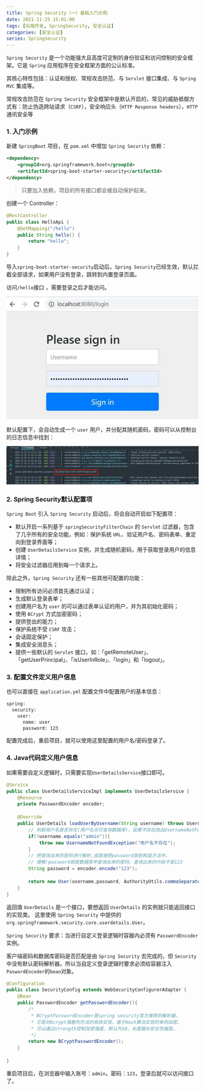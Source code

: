 ```yaml
---
title: Spring Security（一）基础入门示例
date: 2021-11-25 15:01:00
tags: [后端开发, SpringSecurity, 安全认证]
categories: [安全认证]
series: SpringSecurity
---
```


`Spring Security` 是一个功能强大且高度可定制的身份验证和访问控制的安全框架。它是 `Spring` 应用程序在安全框架方面的公认标准。

其核心特性包括：认证和授权、常规攻击防范、与 `Servlet` 接口集成、与 `Spring MVC` 集成等。

常规攻击防范在 `Spring Security` 安全框架中是默认开启的，常见的威胁抵御方式有：防止伪造跨站请求（`CSRF`），安全响应头（`HTTP Response headers`），`HTTP`通讯安全等

### 1. 入门示例
新建 `SpringBoot` 项目，在 `pom.xml` 中增加 `Spring Security` 依赖：
``` xml
<dependency>
    <groupId>org.springframework.boot</groupId>
    <artifactId>spring-boot-starter-security</artifactId>
</dependency>
```

> 只要加入依赖，项目的所有接口都会被自动保护起来。

创建一个 Controller：
``` java
@RestController
public class HelloApi {
    @GetMapping("/hello")
    public String hello() {
        return "hello";
    }
}
```
导入`spring-boot-starter-security`启动后，`Spring Security`已经生效，默认拦截全部请求，如果用户没有登录，跳转到内置登录页面。

访问`/hello`接口 ，需要登录之后才能访问。

![](up-44bc65394ab67d8d0445bc7a0dc9913df6a.webp)

默认配置下，会自动生成一个 `user` 用户，并分配其随机密码，密码可以从控制台的日志信息中找到：

![](up-2a23b6505fa1faae06a8f1f25f910f979b7.webp)


### 2. Spring Security默认配置项
`Spring Boot` 引入 `Spring Security` 启动后，将会自动开启如下配置项：
- 默认开启一系列基于 `springSecurityFilterChain` 的 `Servlet` 过滤器，包含了几乎所有的安全功能，例如：保护系统 `URL`、验证用户名、密码表单、重定向到登录界面等；
- 创建 `UserDetailsService` 实例，并生成随机密码，用于获取登录用户的信息详情；
- 将安全过滤器应用到每一个请求上。

除此之外，`Spring Security` 还有一些其他可配置的功能：
- 限制所有访问必须首先通过认证；
- 生成默认登录表单；
- 创建用户名为 `user` 的可以通过表单认证的用户，并为其初始化密码；
- 使用 `BCrypt` 方式加密密码；
- 提供登出的能力；
- 保护系统不受 `CSRF` 攻击；
- 会话固定保护；
- 集成安全消息头；
- 提供一些默认的 `Servlet` 接口，如：「getRemoteUser」、「getUserPrincipal」、「isUserInRole」、「login」和「logout」。


### 3. 配置文件定义用户信息
也可以直接在 `application.yml` 配置文件中配置用户的基本信息：
``` ymal
spring:
  security:
    user:
      name: user
      password: 123
```
配置完成后，重启项目，就可以使用这里配置的用户名/密码登录了。


### 4. Java代码定义用户信息
如果需要自定义逻辑时，只需要实现`UserDetailsService`接口即可。
``` java
@Service
public class UserDetailsServiceImpl implements UserDetailsService {
    @Resource
    private PasswordEncoder encoder;

    @Override
    public UserDetails loadUserByUsername(String username) throws UsernameNotFoundException {
        // 判断用户名是否存在(用户名也可查询数据库)，如果不存在抛出UsernameNotFoundException
        if(!username.equals("admin")){
            throw new UsernameNotFoundException("用户名不存在");
        }
        // 把查询出来的密码进行解析,或直接把password放到构造方法中。
        // 理解:password就是数据库中查询出来的密码，查询出来的内容不是123
        String password = encoder.encode("123");

        return new User(username,password, AuthorityUtils.commaSeparatedStringToAuthorityList("admin"));
    }
}
```
返回值 `UserDetails` 是一个接口，要想返回 `UserDetails` 的实例就只能返回接口的实现类。
这里使用 `Spring Security` 中提供的 `org.springframework.security.core.userdetails.User`。

`Spring Security` 要求：当进行自定义登录逻辑时容器内必须有 `PasswordEncoder` 实例。

客户端密码和数据库密码是否匹配是由 `Spring Security` 去完成的，但 `Security` 中没有默认密码解析器。所以当自定义登录逻辑时要求必须给容器注入`PaswordEncoder`的`bean`对象。
``` java
@Configuration
public class SecurityConfig extends WebSecurityConfigurerAdapter {
    @Bean
    public PasswordEncoder getPasswordEncoder(){
        /*
         * BCryptPasswordEncoder是spring security官方推荐的解析器，
         * 它是对bcrypt强散列方法的具体实现，基于Hash算法实现的单向加密。
         * 可以通过strength控制加密强度，默认为10，长度越长安全性越高。
         */
        return new BCryptPasswordEncoder();
    }

}
```
重启项目后，在浏览器中输入账号：`admin`，密码：`123`，登录后就可以访问接口了。
